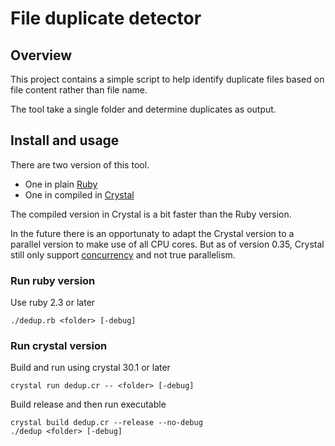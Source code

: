 # File duplicate detector

## Overview

This project contains a simple script to help identify duplicate files based on file content rather than file name.

The tool take a single folder and determine duplicates as output.

## Install and usage

There are two version of this tool. 

* One in plain [Ruby](https://www.ruby-lang.org/en/)
* One in compiled in [Crystal](https://crystal-lang.org/)

The compiled version in Crystal is a bit faster than the Ruby version. 

In the future there is an opportunaty to adapt the Crystal version to a parallel version to make use of all CPU cores. But as of version 0.35, Crystal still only support [concurrency](https://crystal-lang.org/reference/guides/concurrency.html) and not true parallelism.

### Run ruby version

Use ruby 2.3 or later

    ./dedup.rb <folder> [-debug]

### Run crystal version

Build and run using crystal 30.1 or later

    crystal run dedup.cr -- <folder> [-debug]

Build release and then run executable

    crystal build dedup.cr --release --no-debug
    ./dedup <folder> [-debug]
